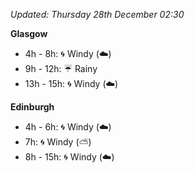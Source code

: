 *Updated: Thursday 28th December 02:30*

**Glasgow**

* 4h - 8h: :cyclone: Windy (:cloud:)
* 9h - 12h: :umbrella: Rainy
* 13h - 15h: :cyclone: Windy (:cloud:)

**Edinburgh**

* 4h - 6h: :cyclone: Windy (:cloud:)
* 7h: :cyclone: Windy (:partly_sunny:)
* 8h - 15h: :cyclone: Windy (:cloud:)
